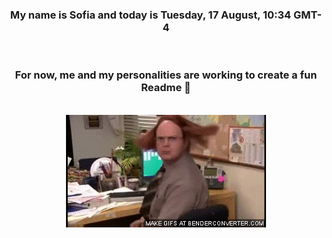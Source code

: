 


<div align="center">
<h3 >My name is Sofia and today is Tuesday, 17 August, 10:34 GMT-4</h3><br>
<h3 >For now, me and my personalities are working to create a fun Readme 👋
</h3><br>
<img src='img/dwight.gif' alt='working...'/>
</div>
